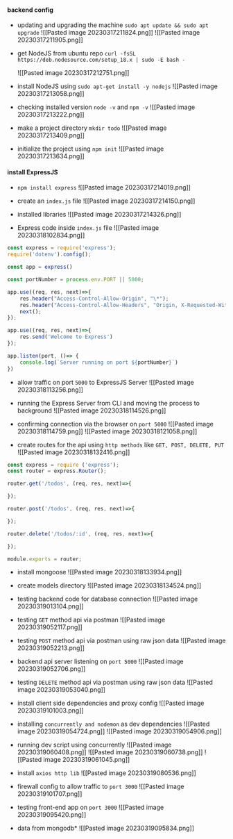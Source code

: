 #### backend config

* updating and upgrading the machine
	`sudo apt update && sudo apt upgrade`
	![[Pasted image 20230317211824.png]]
	![[Pasted image 20230317211905.png]]

* get NodeJS from ubuntu repo
	`curl -fsSL https://deb.nodesource.com/setup_18.x | sudo -E bash -`

	![[Pasted image 20230317212751.png]]

* install NodeJS using `sudo apt-get install -y nodejs`
	![[Pasted image 20230317213058.png]]

* checking installed version `node -v` and `npm -v`
	![[Pasted image 20230317213222.png]]

* make a project directory `mkdir todo`
![[Pasted image 20230317213409.png]]

* initialize the project using `npm init`
![[Pasted image 20230317213634.png]]

#### install ExpressJS
* `npm install express`
	![[Pasted image 20230317214019.png]]

* create an `index.js` file
	![[Pasted image 20230317214150.png]]

* installed libraries
	![[Pasted image 20230317214326.png]]

* Express code inside `index.js` file
	![[Pasted image 20230318102834.png]]

```javascript
const express = require('express');
require('dotenv').config();

const app = express()

const portNumber = process.env.PORT || 5000;

app.use((req, res, next)=>{
    res.header("Access-Control-Allow-Origin", "\*");
    res.header("Access-Control-Allow-Headers", "Origin, X-Requested-With, Content-Type, Accept");
    next();
});

app.use((req, res, next)=>{
    res.send('Welcome to Express')
});

app.listen(port, ()=> {
    console.log(`Server running on port ${portNumber}`)
})
```

* allow traffic on port `5000` to ExpressJS Server
	![[Pasted image 20230318113256.png]]

* running the Express Server from CLI and moving the process to background
	![[Pasted image 20230318114526.png]]

* confirming connection via the browser on `port 5000`
	![[Pasted image 20230318114759.png]]
	![[Pasted image 20230318121058.png]]

* create routes for the api using `http methods` like `GET, POST, DELETE, PUT`
	![[Pasted image 20230318132416.png]]
```javascript
const express = require ('express');
const router = express.Router();

router.get('/todos', (req, res, next)=>{

});

router.post('/todos', (req, res, next)=>{

});

router.delete('/todos/:id', (req, res, next)=>{

});

module.exports = router;
```

* install mongoose
	![[Pasted image 20230318133934.png]]

* create models directory
	![[Pasted image 20230318134524.png]]

* testing backend code for database connection
	![[Pasted image 20230319013104.png]]

* testing `GET` method api via postman
	![[Pasted image 20230319052117.png]]

* testing `POST` method api via postman using raw json data 
	![[Pasted image 20230319052213.png]]

* backend api server listening on `port 5000`
	![[Pasted image 20230319052706.png]]

* testing `DELETE` method api via postman using raw json data 
	![[Pasted image 20230319053040.png]]
* install client side dependencies and proxy config
	![[Pasted image 20230319101003.png]]
* installing `concurrently and nodemon` as dev dependencies
	![[Pasted image 20230319054724.png]]
![[Pasted image 20230319054906.png]]

* running dev script using concurrently
	![[Pasted image 20230319060408.png]]
![[Pasted image 20230319060738.png]]
![[Pasted image 20230319061045.png]]
* install `axios http lib`
	![[Pasted image 20230319080536.png]]

* firewall config to allow traffic to `port 3000`
	![[Pasted image 20230319101707.png]]

* testing front-end app on `port 3000`
	![[Pasted image 20230319095420.png]]

* data from mongodb*
	![[Pasted image 20230319095834.png]]